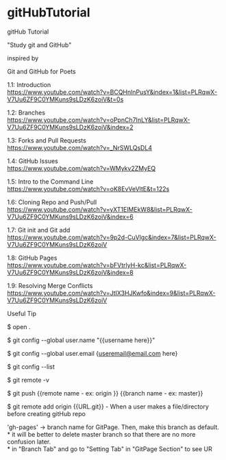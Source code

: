 # gitHubTutorial
gitHub Tutorial

"Study git and GitHub"

inspired by

Git and GitHub for Poets

1.1: Introduction<br />
https://www.youtube.com/watch?v=BCQHnlnPusY&index=1&list=PLRqwX-V7Uu6ZF9C0YMKuns9sLDzK6zoiV&t=0s

1.2: Branches<br />
https://www.youtube.com/watch?v=oPpnCh7InLY&list=PLRqwX-V7Uu6ZF9C0YMKuns9sLDzK6zoiV&index=2

1.3: Forks and Pull Requests<br />
https://www.youtube.com/watch?v=_NrSWLQsDL4

1.4: GitHub Issues<br />
https://www.youtube.com/watch?v=WMykv2ZMyEQ

1.5: Intro to the Command Line<br />
https://www.youtube.com/watch?v=oK8EvVeVltE&t=122s

1.6: Cloning Repo and Push/Pull<br />
https://www.youtube.com/watch?v=yXT1ElMEkW8&list=PLRqwX-V7Uu6ZF9C0YMKuns9sLDzK6zoiV&index=6

1.7: Git init and Git add<br />
https://www.youtube.com/watch?v=9p2d-CuVlgc&index=7&list=PLRqwX-V7Uu6ZF9C0YMKuns9sLDzK6zoiV

1.8: GitHub Pages<br />
https://www.youtube.com/watch?v=bFVtrlyH-kc&list=PLRqwX-V7Uu6ZF9C0YMKuns9sLDzK6zoiV&index=8

1.9: Resolving Merge Conflicts<br />
https://www.youtube.com/watch?v=JtIX3HJKwfo&index=9&list=PLRqwX-V7Uu6ZF9C0YMKuns9sLDzK6zoiV

Useful Tip

$ open .

$ git config --global user.name "{{username here}}"

$ git config --global user.email {useremail@email.com here}

$ git config --list

$ git remote -v

$ git push {{remote name - ex: origin }} {{branch name - ex: master}}

$ git remote add origin {{URL.git}} - When a user makes a file/directory before creating gitHub repo

'gh-pages' -> branch name for GitPage. Then, make this branch as default. <br /> 
      * it will be better to delete master branch so that there are no more confusion later.<br />
      * in "Branch Tab" and go to "Setting Tab" in "GitPage Section" to see UR
